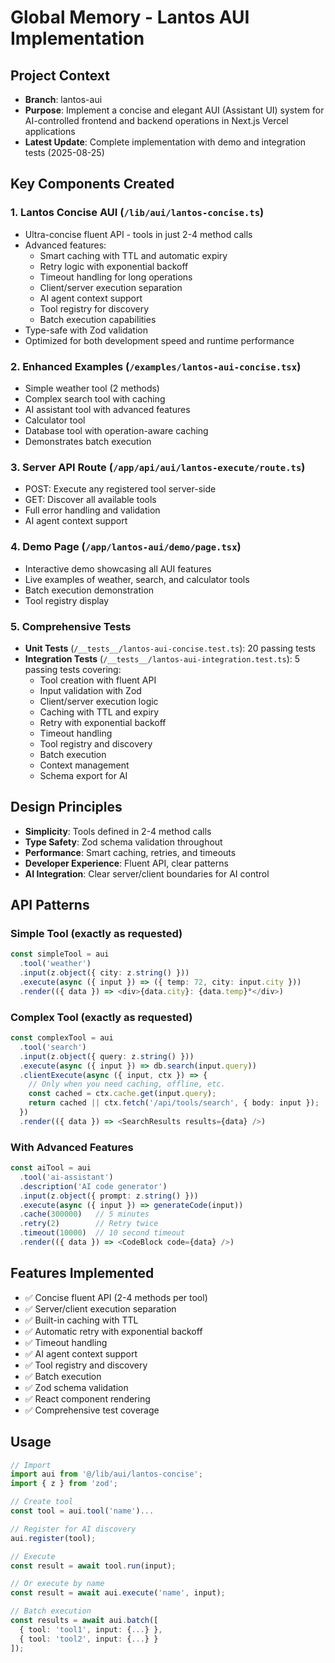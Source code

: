 # Global Memory - Lantos AUI Implementation

## Project Context
- **Branch**: lantos-aui
- **Purpose**: Implement a concise and elegant AUI (Assistant UI) system for AI-controlled frontend and backend operations in Next.js Vercel applications
- **Latest Update**: Complete implementation with demo and integration tests (2025-08-25)

## Key Components Created

### 1. Lantos Concise AUI (`/lib/aui/lantos-concise.ts`)
- Ultra-concise fluent API - tools in just 2-4 method calls
- Advanced features:
  - Smart caching with TTL and automatic expiry
  - Retry logic with exponential backoff
  - Timeout handling for long operations
  - Client/server execution separation
  - AI agent context support
  - Tool registry for discovery
  - Batch execution capabilities
- Type-safe with Zod validation
- Optimized for both development speed and runtime performance

### 2. Enhanced Examples (`/examples/lantos-aui-concise.tsx`)
- Simple weather tool (2 methods)
- Complex search tool with caching
- AI assistant tool with advanced features
- Calculator tool 
- Database tool with operation-aware caching
- Demonstrates batch execution

### 3. Server API Route (`/app/api/aui/lantos-execute/route.ts`)
- POST: Execute any registered tool server-side
- GET: Discover all available tools
- Full error handling and validation
- AI agent context support

### 4. Demo Page (`/app/lantos-aui/demo/page.tsx`)
- Interactive demo showcasing all AUI features
- Live examples of weather, search, and calculator tools
- Batch execution demonstration
- Tool registry display

### 5. Comprehensive Tests
- **Unit Tests** (`/__tests__/lantos-aui-concise.test.ts`): 20 passing tests
- **Integration Tests** (`/__tests__/lantos-aui-integration.test.ts`): 5 passing tests covering:
  - Tool creation with fluent API
  - Input validation with Zod
  - Client/server execution logic
  - Caching with TTL and expiry
  - Retry with exponential backoff
  - Timeout handling
  - Tool registry and discovery
  - Batch execution
  - Context management
  - Schema export for AI

## Design Principles
- **Simplicity**: Tools defined in 2-4 method calls
- **Type Safety**: Zod schema validation throughout
- **Performance**: Smart caching, retries, and timeouts
- **Developer Experience**: Fluent API, clear patterns
- **AI Integration**: Clear server/client boundaries for AI control

## API Patterns

### Simple Tool (exactly as requested)
```typescript
const simpleTool = aui
  .tool('weather')
  .input(z.object({ city: z.string() }))
  .execute(async ({ input }) => ({ temp: 72, city: input.city }))
  .render(({ data }) => <div>{data.city}: {data.temp}°</div>)
```

### Complex Tool (exactly as requested)
```typescript
const complexTool = aui
  .tool('search')
  .input(z.object({ query: z.string() }))
  .execute(async ({ input }) => db.search(input.query))
  .clientExecute(async ({ input, ctx }) => {
    // Only when you need caching, offline, etc.
    const cached = ctx.cache.get(input.query);
    return cached || ctx.fetch('/api/tools/search', { body: input });
  })
  .render(({ data }) => <SearchResults results={data} />)
```

### With Advanced Features
```typescript
const aiTool = aui
  .tool('ai-assistant')
  .description('AI code generator')
  .input(z.object({ prompt: z.string() }))
  .execute(async ({ input }) => generateCode(input))
  .cache(300000)   // 5 minutes
  .retry(2)        // Retry twice
  .timeout(10000)  // 10 second timeout
  .render(({ data }) => <CodeBlock code={data} />)
```

## Features Implemented
- ✅ Concise fluent API (2-4 methods per tool)
- ✅ Server/client execution separation
- ✅ Built-in caching with TTL
- ✅ Automatic retry with exponential backoff
- ✅ Timeout handling
- ✅ AI agent context support
- ✅ Tool registry and discovery
- ✅ Batch execution
- ✅ Zod schema validation
- ✅ React component rendering
- ✅ Comprehensive test coverage

## Usage
```typescript
// Import
import aui from '@/lib/aui/lantos-concise';
import { z } from 'zod';

// Create tool
const tool = aui.tool('name')...

// Register for AI discovery
aui.register(tool);

// Execute
const result = await tool.run(input);

// Or execute by name
const result = await aui.execute('name', input);

// Batch execution
const results = await aui.batch([
  { tool: 'tool1', input: {...} },
  { tool: 'tool2', input: {...} }
]);
```